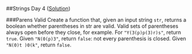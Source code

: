 ##Strings Day 4 ([Solution](Strings_04.js))

###Parens Valid
Create a function that, given an input string `str`, returns a boolean whether parentheses in str are valid. Valid sets of parentheses always open before they close, for example. For `"Y(3(p)p(3)r)s"`, return `true`. Given `"N(0(p)3"`, return `false`: not every parenthesis is closed. Given `"N(0)t )0(k"`, return `false`.
